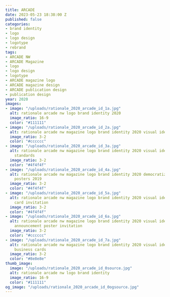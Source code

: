```yaml
---
title: ARCADE
date: 2023-05-23 18:38:00 Z
published: false
categories:
- brand identity
- logo
- logo design
- logotype
- rebrand
tags:
- ARCADE NW
- ARCADE Magazine
- logo
- logo design
- logotype
- ARCADE magazine logo
- ARCADE magazine design
- ARCADE publication design
- publication design
year: 2020
images:
- image: "/uploads/rationale_2020_arcade_id_1a.jpg"
  alt: rationale arcade nw logo brand identity 2020
  image_ratio: 16-9
  color: "#111111"
- image: "/uploads/rationale_2020_arcade_id_2a.jpg"
  alt: rationale arcade nw magazine logo brand identity 2020 visual identity manual
  image_ratio: 3-2
  color: "#cccccc"
- image: "/uploads/rationale_2020_arcade_id_3a.jpg"
  alt: rationale arcade nw magazine logo brand identity 2020 visual identity manual
    standards
  image_ratio: 3-2
  color: "#4f4f4f"
- image: "/uploads/rationale_2020_arcade_id_4a.jpg"
  alt: rationale arcade nw magazine logo brand identity 2020 democratize by design
    posters 2019
  image_ratio: 3-2
  color: "#4f4f4f"
- image: "/uploads/rationale_2020_arcade_id_5a.jpg"
  alt: rationale arcade nw magazine logo brand identity 2020 visual identity post
    card invitation
  image_ratio: 3-2
  color: "#4f4f4f"
- image: "/uploads/rationale_2020_arcade_id_6a.jpg"
  alt: rationale arcade nw magazine logo brand identity 2020 visual identity fundraiser
    announcement poster invitation
  image_ratio: 3-2
  color: "#cccccc"
- image: "/uploads/rationale_2020_arcade_id_7a.jpg"
  alt: rationale arcade nw magazine logo brand identity 2020 visual identity stationary
    business cards
  image_ratio: 3-2
  color: "#8e8e8e"
thumb_image:
  image: "/uploads/rationale_2020_arcade_id_0source.jpg"
  alt: rationale arcade nw logo brand identity
  image_ratio: 16-9
  color: "#111111"
og_image: "/uploads/rationale_2020_arcade_id_0ogsource.jpg"
---
```


